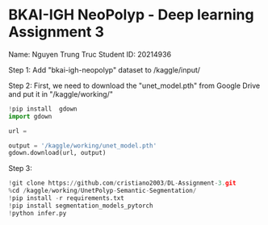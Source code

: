 # BKAI-IGH NeoPolyp - Deep learning Assignment 3

Name: Nguyen Trung Truc
Student ID: 20214936


Step 1:
Add  "bkai-igh-neopolyp" dataset to /kaggle/input/

Step 2:
First, we need to download the "unet_model.pth" from Google Drive and put it in "/kaggle/working/"

```python
!pip install  gdown
import gdown

url =

output = '/kaggle/working/unet_model.pth'
gdown.download(url, output)
```

Step 3:

```python
!git clone https://github.com/cristiano2003/DL-Assignment-3.git
%cd /kaggle/working/UnetPolyp-Semantic-Segmentation/
!pip install -r requirements.txt
!pip install segmentation_models_pytorch
!python infer.py
```
